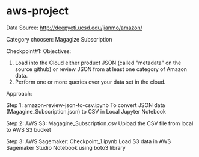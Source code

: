 # aws-project

Data Source: http://deepyeti.ucsd.edu/jianmo/amazon/

Category choosen: Magagize Subscription

Checkpoint#1:
Objectives:
1. Load into the Cloud either product JSON (called "metadata" on the source github) or review JSON from at least one category of Amazon data.
2. Perform one or more queries over your data set in the cloud.



Approach:

Step 1: amazon-review-json-to-csv.ipynb
        To convert JSON data (Magagine_Subscription.json) to CSV in Local Jupyter Notebook
        
Step 2: AWS S3: Magagine_Subscription.csv
        Upload the CSV file from local to AWS S3 bucket
        
Step 3: AWS Sagemaker: Checkpoint_1.ipynb
        Load S3 data in AWS Sagemaker Studio Notebook using boto3 library
